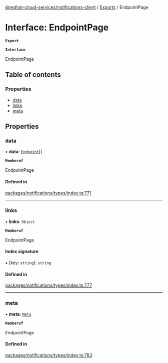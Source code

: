 [@redhat-cloud-services/notifications-client](../README.md) / [Exports](../modules.md) / EndpointPage

# Interface: EndpointPage

**`Export`**

**`Interface`**

EndpointPage

## Table of contents

### Properties

- [data](EndpointPage.md#data)
- [links](EndpointPage.md#links)
- [meta](EndpointPage.md#meta)

## Properties

### data

• **data**: [`Endpoint`](Endpoint.md)[]

**`Memberof`**

EndpointPage

#### Defined in

[packages/notifications/types/index.ts:771](https://github.com/RedHatInsights/javascript-clients/blob/master/packages/notifications/types/index.ts#L771)

___

### links

• **links**: `Object`

**`Memberof`**

EndpointPage

#### Index signature

▪ [key: `string`]: `string`

#### Defined in

[packages/notifications/types/index.ts:777](https://github.com/RedHatInsights/javascript-clients/blob/master/packages/notifications/types/index.ts#L777)

___

### meta

• **meta**: [`Meta`](Meta.md)

**`Memberof`**

EndpointPage

#### Defined in

[packages/notifications/types/index.ts:783](https://github.com/RedHatInsights/javascript-clients/blob/master/packages/notifications/types/index.ts#L783)
